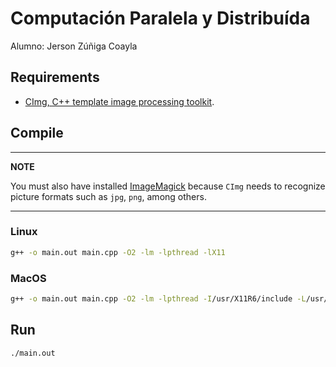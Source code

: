 # Computación Paralela y Distribuída

Alumno: Jerson Zúñiga Coayla

## Requirements
- [CImg, C++ template image processing toolkit](https://www.cimg.eu/index.html).

## Compile
---
**NOTE**

You must also have installed [ImageMagick](https://imagemagick.org/script/download.php) because `CImg` needs to recognize picture formats such as `jpg`, `png`, among others.

---

### Linux
```sh
g++ -o main.out main.cpp -O2 -lm -lpthread -lX11
```
### MacOS
```sh
g++ -o main.out main.cpp -O2 -lm -lpthread -I/usr/X11R6/include -L/usr/X11R6/lib -lm -lpthread -lX11
```

## Run
```sh
./main.out
```

